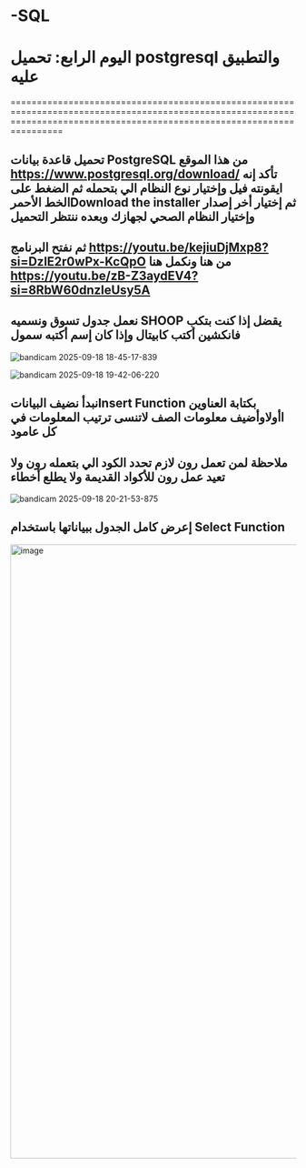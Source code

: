 # -SQL
 # اليوم الرابع: تحميل postgresql والتطبيق عليه
============================================================================================================================================================================
## تحميل قاعدة بيانات PostgreSQL من هذا الموقع https://www.postgresql.org/download/ تأكد إنه ايقونته فيل وإختيار نوع النظام الي بتحمله ثم الضغط على الخط الأحمرDownload the installer  ثم إختيار أخر إصدار وإختيار النظام الصحي لجهازك وبعده ننتظر التحميل
## ثم نفتح البرنامج https://youtu.be/kejiuDjMxp8?si=DzlE2r0wPx-KcQpO من هنا ونكمل هنا https://youtu.be/zB-Z3aydEV4?si=8RbW60dnzIeUsy5A
##  نعمل جدول تسوق  ونسميه SHOOP يقضل إذا كنت بتكب فانكشين أكتب كابيتال وإذا كان إسم أكتبه سمول 
![bandicam 2025-09-18 18-45-17-839](https://github.com/user-attachments/assets/697ea986-5304-427d-8d24-5f30eafd5b71)

![bandicam 2025-09-18 19-42-06-220](https://github.com/user-attachments/assets/289edebf-1a7d-437d-adfb-440449203b35)


## نبدأ نضيف البياناتInsert Function  بكتابة العناوين اأولاوأضيف معلومات الصف لاتنسى ترتيب المعلومات في كل عامود 
## ملاحظة لمن تعمل رون لازم تحدد الكود الي بتعمله رون ولا تعيد عمل رون للأكواد القديمة ولا يطلع أخطاء
![bandicam 2025-09-18 20-21-53-875](https://github.com/user-attachments/assets/715990f2-978b-4c74-9984-b4703e56a517)

## إعرض كامل الجدول ببياناتها باستخدام Select Function
<img width="1920" height="1080" alt="image" src="https://github.com/user-attachments/assets/c98990eb-b265-470b-998e-f2419de50e0a" />

